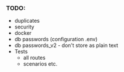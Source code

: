### TODO:
* duplicates
* security
* docker
* db passwords (configuration .env)
* db passwords_v2 - don't store as plain text
* Tests 
    - all routes
    - scenarios etc.